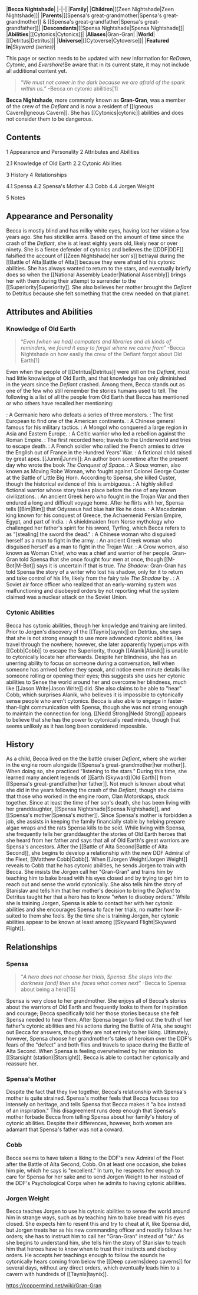 |**Becca Nightshade**|
|-|-|
|**Family**|
|**Children**|[[Zeen Nightshade\|Zeen Nightshade]]|
|**Parents**|[[Spensa's great-grandmother\|Spensa's great-grandmother]] & [[Spensa's great-grandfather\|Spensa's great-grandfather]]|
|**Descendants**|[[Spensa Nightshade\|Spensa Nightshade]]|
|**Abilities**|[[Cytonics\|Cytonics]]|
|**Aliases**|Gran-Gran|
|**World**|[[Detritus\|Detritus]]|
|**Universe**|[[Cytoverse\|Cytoverse]]|
|**Featured In**|*Skyward (series)*|

This page or section needs to be updated with new information for *ReDawn*, *Cytonic*, and *Evershore*!Be aware that in its current state, it may not include all additional content yet.

>“*We must not cower in the dark because we are afraid of the spark within us.*”
\-Becca on cytonic abilities[1]


**Becca Nightshade**, more commonly known as **Gran-Gran**, was a member of the crew of the *Defiant* and is now a resident of [[Igneous Cavern\|Igneous Cavern]]. She has [[Cytonics\|cytonic]] abilities and does not consider them to be dangerous.

## Contents

1 Appearance and Personality
2 Attributes and Abilities

2.1 Knowledge of Old Earth
2.2 Cytonic Abilities


3 History
4 Relationships

4.1 Spensa
4.2 Spensa's Mother
4.3 Cobb
4.4 Jorgen Weight


5 Notes


## Appearance and Personality
Becca is mostly blind and has milky white eyes, having lost her vision a few years ago. She has sticklike arms. Based on the amount of time since the crash of the *Defiant*, she is at least eighty years old, likely near or over ninety.
She is a fierce defender of cytonics and believes the [[DDF\|DDF]] falsified the account of [[Zeen Nightshade\|her son's]] betrayal during the [[Battle of Alta\|Battle of Alta]] because they were afraid of his cytonic abilities.
She has always wanted to return to the stars, and eventually briefly does so when the [[National Assembly Leader\|National Assembly]] brings her with them during their attempt to surrender to the [[Superiority\|Superiority]]. She also believes her mother brought the *Defiant* to Detritus because she felt something that the crew needed on that planet.

## Attributes and Abilities
### Knowledge of Old Earth
>“*Even [when we had] computers and libraries and all kinds of reminders, we found it easy to forget where we came from*”
\-Becca Nightshade on how easily the crew of the Defiant forgot about Old Earth[1]


Even when the people of [[Detritus\|Detritus]] were still on the *Defiant*, most had little knowledge of Old Earth, and that knowledge has only diminished in the years since the *Defiant* crashed. Among them, Becca stands out as one of the few who still remember the stories humans used to tell. The following is a list of all the people from Old Earth that Becca has mentioned or who others have recalled her mentioning:


: A Germanic hero who defeats a series of three monsters.
: The first European to find one of the American continents.
: A Chinese general famous for his military tactics.
: A Mongol who conquered a large region in Asia and Eastern Europe.
: A Celtic warrior who led a rebellion against the Roman Empire.
: The first recorded hero; travels to the Underworld and tries to escape death.
: A French soldier who rallied the French armies to drive the English out of France in the Hundred Years' War.
: A fictional child raised by great apes.
[[Junmi\|Junmi]]: An author born sometime after the present day who wrote the book *The Conquest of Space*.
: A Sioux women, also known as Moving Robe Woman, who fought against Colonel George Custer at the Battle of Little Big Horn. According to Spensa, she killed Custer, though the historical evidence of this is ambiguous.
: A highly skilled fictional warrior whose story takes place before the rise of any known civilizations.
: An ancient Greek hero who fought in the Trojan War and then endured a long and difficult voyage home. After he flirts with her, Spensa tells [[Bim\|Bim]] that Odysseus had blue hair like he does.
: A Macedonian king known for his conquest of Greece, the Achaemenid Persian Empire, Egypt, and part of India.
: A shieldmaiden from Norse mythology who challenged her father's spirit for his sword, Tyrfing, which Becca refers to as "[stealing] the sword the dead."
: A Chinese woman who disguised herself as a man to fight in the army.
: An ancient Greek woman who disguised herself as a man to fight in the Trojan War.
: A Crow women, also known as Woman Chief, who was a chief and warrior of her people. Gran-Gran told Spensa that she once fought four men at once, though [[M-Bot\|M-Bot]] says it is uncertain if that is true.
*The Shadow*: Gran-Gran has told Spensa the story of a writer who lost his shadow, only for it to return and take control of his life, likely from the fairy tale *The Shadow* by .
: A Soviet air force officer who realized that an early-warning system was malfunctioning and disobeyed orders by not reporting what the system claimed was a nuclear attack on the Soviet Union.

### Cytonic Abilities
Becca has cytonic abilities, though her knowledge and training are limited. Prior to Jorgen's discovery of the [[Taynix\|taynix]] on Detrtius, she says that she is not strong enough to use more advanced cytonic abilities, like travel through the nowhere; however, she later apparently hyperjumps with [[Cobb\|Cobb]] to escape the Superiority, though [[Alanik\|Alanik]] is unable to cytonically locate her afterwards. Despite her blindness, she has an unerring ability to focus on someone during a conversation, tell when someone has arrived before they speak, and notice even minute details like someone rolling or opening their eyes; this suggests she uses her cytonic abilities to Sense the world around her and overcome her blindness, much like [[Jason Write\|Jason Write]] did. She also claims to be able to "hear" Cobb, which surprises Alanik, who believes it is impossible to cytonically sense people who aren't cytonics. Becca is also able to engage in faster-than-light communication with Spensa, though she was not strong enough to maintain the connection for long. [[Nedd Strong\|Nedd Strong]] appears to believe that she has the power to cytonically read minds, though that seems unlikely as it has long been considered impossible.

## History
As a child, Becca lived on the the battle cruiser *Defiant*, where she worker in the engine room alongside [[Spensa's great-grandmother\|her mother]]. When doing so, she practiced "listening to the stars." During this time, she learned many ancient legends of [[Earth (Skyward)\|Old Earth]] from [[Spensa's great-grandfather\|her father]].
Not much is known about what she did in the years following the crash of the *Defiant*, though she claims that those who worked in the engine room, Clan Motorskaps, stuck together. Since at least the time of her son's death, she has been living with her granddaughter, [[Spensa Nightshade\|Spensa Nightshade]], and [[Spensa's mother\|Spensa's mother]]. Since Spensa's mother is forbidden a job, she assists in keeping the family financially stable by helping prepare algae wraps and the rats Spensa kills to be sold. While living with Spensa, she frequently tells her granddaughter the stories of Old Earth heroes that she heard from her father and says that all of Old Earth's great warriors are Spensa's ancestors.
After the [[Battle of Alta Second\|Battle of Alta Second]], she begins to develop a relationship with the new DDF Admiral of the Fleet, [[Matthew Cobb\|Cobb]]. When [[Jorgen Weight\|Jorgen Weight]] reveals to Cobb that he has cytonic abilities, he sends Jorgen to train with Becca. She insists the Jorgen call her "Gran-Gran" and trains him by teaching him to bake bread with his eyes closed and by trying to get him to reach out and sense the world cytonically. She also tells him the story of Stanislav and tells him that her mother's decision to bring the *Defiant* to Detritus taught her that a hero has to know "*when* to disobey orders." While she is training Jorgen, Spensa is able to contact her with her cytonic abilities and she encourages Spensa to face her trials, no matter how ill-suited to them she feels. By the time she is training Jorgen, her cytonic abilities appear to be known at least among [[Skyward Flight\|Skyward Flight]].

## Relationships
### Spensa
>“*A hero does not choose her trials, Spensa. She steps into the darkness [and] then she faces what comes next*”
\-Becca to Spensa about being a hero[15]


Spensa is very close to her grandmother. She enjoys all of Becca's stories about the warriors of Old Earth and frequently looks to them for inspiration and courage; Becca specifically told her those stories because she felt Spensa needed to hear them. After Spensa began to find out the truth of her father's cytonic abilities and his actions during the Battle of Alta, she sought out Becca for answers, though they are not entirely to her liking. Ultimately, however, Spensa choose her grandmother's tales of heroism over the DDF's fears of the "defect" and both flies and travels to space during the Battle of Alta Second. When Spensa is feeling overwhelmed by her mission to [[Starsight (station)\|Starsight]], Becca is able to contact her cytonically and reassure her.

### Spensa's Mother
Despite the fact that they live together, Becca's relationship with Spensa's mother is quite strained. Spensa's mother feels that Becca focuses too intensely on heritage, and tells Spensa that Becca makes it "a box instead of an inspiration." This disagreement runs deep enough that Spensa's mother forbade Becca from telling Spensa about her family's history of cytonic abilities. Despite their differences, however, both women are adamant that Spensa's father was not a coward.

### Cobb
Becca seems to have taken a liking to the DDF's new Admiral of the Fleet after the Battle of Alta Second, Cobb. On at least one occasion, she bakes him pie, which he says is "excellent." In turn, he respects her enough to care for Spensa for her sake and to send Jorgen Weight to her instead of the DDF's Psychological Corps when he admits to having cytonic abilities.

### Jorgen Weight
Becca teaches Jorgen to use his cytonic abilities to sense the world around him in strange ways, such as by teaching him to bake bread with his eyes closed. She expects him to resent this and try to cheat at it, like Spensa did, but Jorgen treats her as his new commanding officer and readily follows her orders; she has to instruct him to call her "Gran-Gran" instead of "sir." As she begins to understand him, she tells him the story of Stanislav to teach him that heroes have to know when to trust their instincts and disobey orders. He accepts her teachings enough to follow the sounds he cytonically hears coming from below the [[Deep caverns\|deep caverns]] for several days, without any direct orders, which eventually leads him to a cavern with hundreds of [[Taynix\|taynix]].



https://coppermind.net/wiki/Gran-Gran